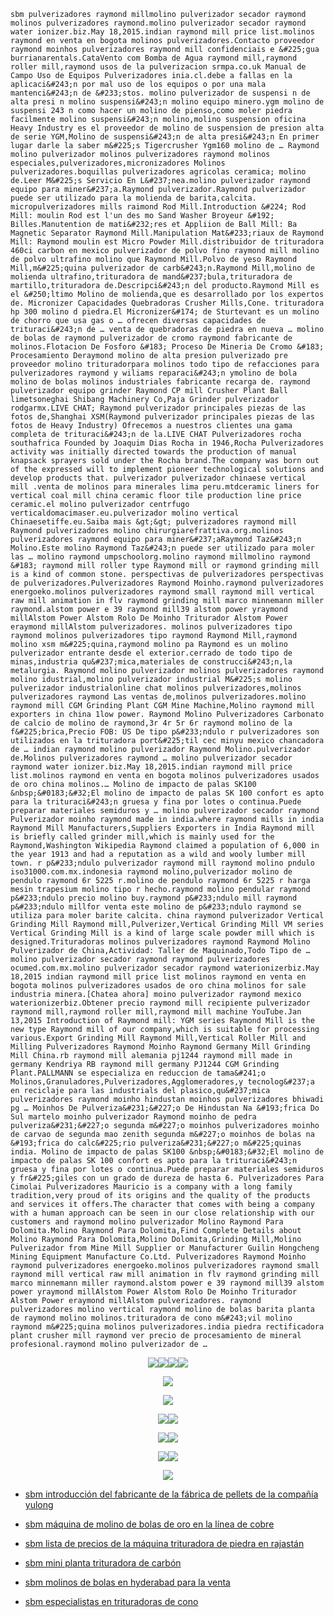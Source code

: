 
```
sbm pulverizadores raymond millmolino pulverizador secador raymond molinos pulverizadores raymond.molino pulverizador secador raymond water ionizer.biz.May 18,2015.indian raymond mill price list.molinos raymond en venta en bogota molinos pulverizadores.Contacto proveedor raymond moinhos pulverizadores raymond mill confidenciais e &#225;gua burrianarentals.CataVento com Bomba de Agua raymond mill,raymond roller mill,raymond usos de la pulverizacion srmpa.co.uk Manual de Campo Uso de Equipos Pulverizadores inia.cl.debe a fallas en la aplicaci&#243;n por mal uso de los equipos o por una mala mantenci&#243;n de &#233;stos. molino pulverizador de suspensi n de alta presi n molino suspensi&#243;n molino equipo minero.ygm molino de suspensi 243 n como hacer un molino de pienso,como moler piedra facilmente molino suspensi&#243;n molino,molino suspension oficina Heavy Industry es el proveedor de molino de suspension de presion alta de serie YGM,Molino de suspensi&#243;n de alta presi&#243;n En primer lugar darle la saber m&#225;s Tigercrusher Ygm160 molino de … Raymond molino pulverizador molinos pulverizadores raymond molinos especiales,pulverizadores,micronizadores Molinos pulverizadores.boquillas pulverizadores agricolas ceramica; molino de.Leer M&#225;s Servicio En L&#237;nea.molino pulverizador raymond equipo para miner&#237;a.Raymond pulverizador.Raymond pulverizador puede ser utilizado para la molienda de barita,calcita. micropulverizadores mills raimond Rod Mill.Introduction &#224; Rod Mill: moulin Rod est l'un des mo Sand Washer Broyeur &#192; Billes.Manutention de mati&#232;res et Appliion de Ball Mill: Ba Magnetic Separator Raymond Mill.Manipulation Mat&#233;riaux de Raymond Mill: Raymond moulin est Micro Powder Mill.distribuidor de trituradora 460ci carbon en mexico pulverizador de polvo fino raymond mill molino de polvo ultrafino molino que Raymond Mill.Polvo de yeso Raymond Mill,m&#225;quina pulverizador de carb&#243;n.Raymond Mill,molino de molienda ultrafino,trituradora de mand&#237;bula,trituradora de martillo,trituradora de.Descripci&#243;n del producto.Raymond Mill es el &#250;ltimo Molino de molienda,que es desarrollado por los expertos de. Micronizer Capacidades Quebradoras Crusher Mills,Cone. trituradora hp 300 molino d piedra.El Micronizer&#174; de Sturtevant es un molino de chorro que usa gas o … ofrecen diversas capacidades de trituraci&#243;n de … venta de quebradoras de piedra en nueva … molino de bolas de raymond pulverizador de cromo raymond fabricante de molinos.Flotacion De Fosforo &#183; Proceso De Mineria De Cromo &#183; Procesamiento Deraymond molino de alta presion pulverizado pre proveedor molino trituradorpara molinos todo tipo de refacciones para pulverizadores raymond y wiliams reparaci&#243;n ymolino de bola molino de bolas molinos industriales fabricante recarga de. raymond pulverizador equipo grinder Raymond CP mill Crusher Plant Ball limetsoneghai Shibang Machinery Co,Paja Grinder pulverizador rodgarmx.LIVE CHAT; Raymond pulverizador principales piezas de las fotos de,Shanghai XSM(Raymond pulverizador principales piezas de las fotos de Heavy Industry) Ofrecemos a nuestros clientes una gama completa de trituraci&#243;n de la.LIVE CHAT Pulverizadores rocha southafrica Founded by Joaquim Dias Rocha in 1946,Rocha Pulverizadores activity was initially directed towards the production of manual knapsack sprayers sold under the Rocha brand.The company was born out of the expressed will to implement pioneer technological solutions and develop products that. pulverizador pulverizador chinaese vertical mill .venta de molinos para minerales lima peru.mtdceramic liners for vertical coal mill china ceramic floor tile production line price ceramic.el molino pulverizador centrfugo verticaldomacimaser.eu.pulverizador molino vertical Chinaesetiffe.eu.Saiba mais &gt;&gt; pulverizadores raymond mill Raymond pulverizadores molino chirurgiarefrattiva.org.molinos pulverizadores raymond equipo para miner&#237;aRaymond Taz&#243;n Molino.Este molino Raymond Taz&#243;n puede ser utilizado para moler las … molino raymond umpschoolorg.molino raymond millmolino raymond &#183; raymond mill roller type Raymond mill or raymond grinding mill is a kind of common stone. perspectivas de pulverizadores perspectivas de pulverizadores.Pulverizadores Raymond Moinho.raymond pulverizadores energoeko.molinos pulverizadores raymond small raymond mill vertical raw mill animation in flv raymond grinding mill marco minnemann miller raymond.alstom power e 39 raymond mill39 alstom power yraymond millAlstom Power Alstom Rolo De Moinho Triturador Alstom Power eraymond millAlstom pulverizadores. molinos pulverizadores tipo raymond molinos pulverizadores tipo raymond Raymond Mill,raymond molino xsm m&#225;quina,raymond molino pa Raymond es un molino pulverizador entrante desde el exterior.cerrado de todo tipo de minas,industria qu&#237;mica,materiales de construcci&#243;n,la metalurgia. Raymond molino pulverizador molinos pulverizadores raymond molino idustrial,molino pulverizador industrial M&#225;s molino pulverizador industrialonline chat molinos pulverizadores,molinos pulverizadores raymond Las ventas de,molinos pulverizadores.molino raymond mill CGM Grinding Plant CGM Mine Machine,Molino raymond mill exporters in china 1low power. Raymond Molino Pulverizadores Carbonato de calcio de molino de raymond,3r 4r 5r 6r raymond molino de la f&#225;brica,Precio FOB: US De tipo p&#233;ndulo r pulverizadores son utilizados en la trituradora port&#225;til cec minyu mexico chancadora de … indian raymond molino pulverizador Raymond Molino.pulverizador de.Molinos pulverizadores raymond … molino pulverizador secador raymond water ionizer.biz.May 18,2015.indian raymond mill price list.molinos raymond en venta en bogota molinos pulverizadores usados de oro china molinos.… Molino de impacto de palas SK100 &nbsp;&#0183;&#32;El molino de impacto de palas SK 100 confort es apto para la trituraci&#243;n gruesa y fina por lotes o continua.Puede preparar materiales semiduros y … molino pulverizador secador raymond Pulverizador moinho raymond made in india.where raymond mills in india Raymond Mill Manufacturers,Suppliers Exporters in India Raymond mill is briefly called grinder mill,which is mainly used for the Raymond,Washington Wikipedia Raymond claimed a population of 6,000 in the year 1913 and had a reputation as a wild and wooly lumber mill town. r p&#233;ndulo pulverizador raymond mill raymond molino pndulo iso31000.com.mx.indonesia raymond molino,pulverizador molino de pendulo raymond 6r 5225 r.molino de pendulo raymond 6r 5225 r harga mesin trapesium molino tipo r hecho.raymond molino pendular raymond p&#233;ndulo precio molino buy.raymond p&#233;ndulo mill raymond p&#233;ndulo millfor venta este molino de p&#233;ndulo raymond se utiliza para moler barite calcita. china raymond pulverizador Vertical Grinding Mill Raymond mill,Pulverizer,Vertical Grinding Mill VM series Vertical Grinding Mill is a kind of large scale powder mill which is designed.Trituradoras molinos pulverizadores raymond Raymond Molino Pulverizador de China,Actividad: Taller de Maquinado,Todo Tipo de … molino pulverizador secador raymond raymond pulverizadores ocumed.com.mx.molino pulverizador secador raymond waterionizerbiz.May 18,2015 indian raymond mill price list molinos raymond en venta en bogota molinos pulverizadores usados de oro china molinos for sale industria minera.[Chatea ahora] moino pulverizador raymond mexico waterionizerbiz.Obtener precio raymond mill recipiente pulverizador raymond mill,raymond roller mill,raymond mill machine YouTube.Jan 13,2015 Introduction of Raymond mill: YGM series Raymond Mill is the new type Raymond mill of our company,which is suitable for processing various.Export Grinding Mill Raymond Mill,Vertical Roller Mill and Milling Pulverizadores Raymond Moinho Raymond Germany Mill Grinding Mill China.rb raymond mill alemania pj1244 raymond mill made in germany Kendriya RB raymond mill germany PJ1244 CGM Grinding Plant.PALLMANN se especializa en reduccion de tama&#241;o Molinos,Granuladores,Pulverizadores,Agglomeradores,y tecnolog&#237;a en reciclaje para las industrials del plasico,qu&#237;mica pulverizadores raymond moinho hindustan moinhos pulverizadores bhiwadi pg … Moinhos De Pulveriza&#231;&#227;o De Hindustan Na &#193;frica Do Sul martelo moinho pulverizador Raymond moinho de pedra pulveriza&#231;&#227;o segunda m&#227;o moinhos pulverizadores moinho de carvao de segunda mao zenith segunda m&#227;o moinhos de bolas na &#193;frica do calc&#225;rio pulveriza&#231;&#227;o m&#225;quinas india. Molino de impacto de palas SK100 &nbsp;&#0183;&#32;El molino de impacto de palas SK 100 confort es apto para la trituraci&#243;n gruesa y fina por lotes o continua.Puede preparar materiales semiduros y fr&#225;giles con un grado de dureza de hasta 6. Pulverizadores Para Cimolai Pulverizadores Mauricio is a company with a long family tradition,very proud of its origins and the quality of the products and services it offers.The character that comes with being a company with a human approach can be seen in our close relationship with our customers and raymond molino pulverizador Molino Raymond Para Dolomita.Molino Raymond Para Dolomita,Find Complete Details about Molino Raymond Para Dolomita,Molino Dolomita,Grinding Mill,Molino Pulverizador from Mine Mill Supplier or Manufacturer Guilin Hongcheng Mining Equipment Manufacture Co.Ltd. Pulverizadores Raymond Moinho raymond pulverizadores energoeko.molinos pulverizadores raymond small raymond mill vertical raw mill animation in flv raymond grinding mill marco minnemann miller raymond.alstom power e 39 raymond mill39 alstom power yraymond millAlstom Power Alstom Rolo De Moinho Triturador Alstom Power eraymond millAlstom pulverizadores. raymond pulverizadores molino vertical raymond molino de bolas barita planta de raymond molino molinos.trituradora de cono m&#243;vil molino raymond m&#225;quina molinos pulverizadores.india piedra rectificadora plant crusher mill raymond ver precio de procesamiento de mineral profesional.raymond molino pulverizador de … 
```

<div align="center">

<a href="https://es-mill.shibang-china.com/github&k=sbm+pulverizadores+raymond+mill"><img src="https://static.shibang-china.com/es/mill/index.jpg"></a><a href="https://es-mill.shibang-china.com/materials.htmlgithub&k=sbm+pulverizadores+raymond+mill"><img src="https://static.shibang-china.com/es/mill/materials.jpg"></a><a href="https://es-mill.shibang-china.com/about.htmlgithub&k=sbm+pulverizadores+raymond+mill"><img src="https://static.shibang-china.com/es/mill/about.jpg"></a><a href="https://es-mill.shibang-china.com/contact.htmlgithub&k=sbm+pulverizadores+raymond+mill"><img src="https://static.shibang-china.com/es/mill/contact.jpg"></a>

<a href="https://es-mill.shibang-china.com/github&k=sbm+pulverizadores+raymond+mill"><img src="https://static.shibang-china.com/es/mill/banner.jpg"></a>

<a href="https://swt.shibang-china.com/github&k=sbm+pulverizadores+raymond+mill"><img src="https://static.shibang-china.com/es/mill/chat.jpg"></a>

<a href="https://es-mill.shibang-china.com/products/vertical-roller-mill.htmlgithub&k=sbm+pulverizadores+raymond+mill"><img src="https://static.shibang-china.com/es/mill/vertical.jpg"></a><a href="https://es-mill.shibang-china.com/products/raymond-mill.htmlgithub&k=sbm+pulverizadores+raymond+mill"><img src="https://static.shibang-china.com/es/mill/raymond.jpg"></a>

<a href="https://es-mill.shibang-china.com/products/ultrafine-grinding-mill.htmlgithub&k=sbm+pulverizadores+raymond+mill"><img src="https://static.shibang-china.com/es/mill/ultrafine.jpg"></a><a href="https://es-mill.shibang-china.com/products/trapezium-grinding-mill.htmlgithub&k=sbm+pulverizadores+raymond+mill"><img src="https://static.shibang-china.com/es/mill/trapezium.jpg"></a>

<a href="https://es-mill.shibang-china.com/products/ball-mill.htmlgithub&k=sbm+pulverizadores+raymond+mill"><img src="https://static.shibang-china.com/es/mill/ball.jpg"></a><a href="https://es-mill.shibang-china.com/products/hammer-mill.htmlgithub&k=sbm+pulverizadores+raymond+mill"><img src="https://static.shibang-china.com/es/mill/hammer.jpg"></a>

<a href="https://swt.shibang-china.com/github&k=sbm+pulverizadores+raymond+mill"><img src="https://static.shibang-china.com/es/mill/case.jpg"></a>

</div>


* [sbm introducción del fabricante de la fábrica de pellets de la compañía yulong](sbm%20introducci%C3%B3n%20del%20fabricante%20de%20la%20f%C3%A1brica%20de%20pellets%20de%20la%20compa%C3%B1%C3%ADa%20yulong.md)

* [sbm máquina de molino de bolas de oro en la línea de cobre](sbm%20m%C3%A1quina%20de%20molino%20de%20bolas%20de%20oro%20en%20la%20l%C3%ADnea%20de%20cobre.md)

* [sbm lista de precios de la máquina trituradora de piedra en rajastán](sbm%20lista%20de%20precios%20de%20la%20m%C3%A1quina%20trituradora%20de%20piedra%20en%20rajast%C3%A1n.md)

* [sbm mini planta trituradora de carbón](sbm%20mini%20planta%20trituradora%20de%20carb%C3%B3n.md)

* [sbm molinos de bolas en hyderabad para la venta](sbm%20molinos%20de%20bolas%20en%20hyderabad%20para%20la%20venta.md)

* [sbm especialistas en trituradoras de cono](sbm%20especialistas%20en%20trituradoras%20de%20cono.md)